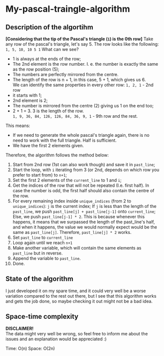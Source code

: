 # My-pascal-traingle-algorithm
## Description of the algortihm
**[Considering that the tip of the Pascal's triangle (`1`) is the 0th row]**
Take any row of the pascal's triangle, let's say 5. The row looks like the following:
`1, 5, 10, 10 5 1`
What can we see? 
- 1 is always at the ends of the row; 
- The 2nd element is the row number. I. e. the number is exactly the same as the row position (5);
- The numbers are perfectly mirrored from the centre.
- The length of the row is n + 1, in this case, 5 + 1, which gives us 6.  
We can identify the same properties in every other row:
`1, 2, 1` - 2nd row
- it starts with 1;
- 2nd element is 2;
- The number is mirrored from the centre (2) giving us 1 on the end too;
- 2 + 1 = 3. 3 is the length of the row.  
`1, 9, 36, 84, 126, 126, 84, 36, 9, 1` - 9th row
and the rest.

This means: 
* If we need to generate the whole pascal's triangle again, there is no need to work with the full triangle. Half is sufficient.
* We have the first 2 elements given.

Therefore, the algorithm follows the method below:
1. Start from 2nd row (1st can also work though) and save it in `past_line`;
2. Start the loop, with `i` iterating from 3 (or 2nd, depends on which row you prefer to start from) to `n+1`;
3. Set the first 2 elements of the `current_line` to 1 and `i`;
4. Get the indices of the row that will not be repeated (I.e. first half). In case the number is odd, the first half should also contain the centre of the row.
5. For every remaining index inside `unique_indices` (from 2 to `unique_indices`):
	`j` is the current index;
	If `j` is less than the length of the `past_line`, we push `past_line[j] + past_line[j-1]` onto `current_line`;
	Else, we push `past_line[j-1] * 2`. This is because whenever this happens, it means that we surpassed the length of the past_line's half, and when it happens, the value we would normally expect would be the same as `past_line[j]`. Therefore, `past_line[j] * 2` works.
6. Set `past_line` to `current_line`
7. Loop again until we reach `n+1`
8. Make another variable, which will contain the same elements as `past_line` but in reverse.
9. Append the variable to `past_line`.
10. Done.
## State of the algorithm
I just developed it on my spare time, and it could very well be a worse variation compared to the rest out there, but I see that this algorithm works and gets the job done, so maybe checking it out might not be a bad idea.
## Space-time complexity
**DISCLAIMER!**  
The data might very well be wrong, so feel free to inform me about the issues and an explanation would be appreciated :)

Time: O(n)
Space: O(2n) 

